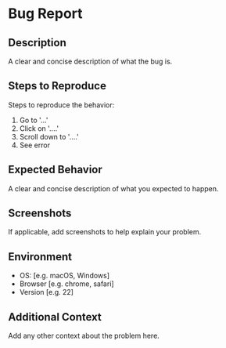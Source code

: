 # Bug Report
## Description
A clear and concise description of what the bug is.
## Steps to Reproduce
Steps to reproduce the behavior:
1. Go to '...'
2. Click on '....'
3. Scroll down to '....'
4. See error
## Expected Behavior
A clear and concise description of what you expected to happen.
## Screenshots
If applicable, add screenshots to help explain your problem.
## Environment
- OS: [e.g. macOS, Windows]
- Browser [e.g. chrome, safari]
- Version [e.g. 22]
## Additional Context
Add any other context about the problem here.
